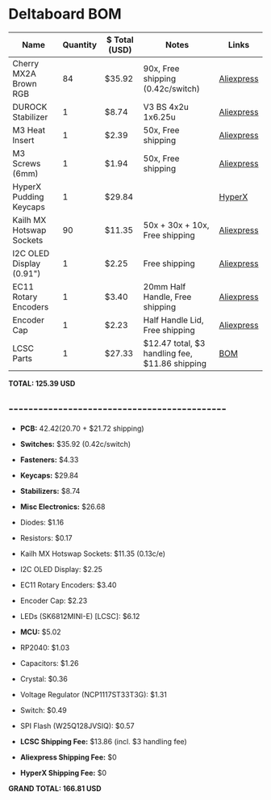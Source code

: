 # Deltaboard BOM

| Name                     | Quantity | $ Total (USD) | Notes                                          | Links                                                                                                 |
|--------------------------|----------|---------------|------------------------------------------------|-------------------------------------------------------------------------------------------------------|
| Cherry MX2A Brown RGB    | 84       | $35.92        | 90x, Free shipping (0.42c/switch)              | [Aliexpress](https://www.aliexpress.com/item/1005007917791662.html)                                   |
| DUROCK Stabilizer        | 1        | $8.74         | V3 BS 4x2u 1x6.25u                             | [Aliexpress](https://www.aliexpress.com/item/1005006528731543.html)                                   |
| M3 Heat Insert           | 1        | $2.39         | 50x, Free shipping                             | [Aliexpress](https://www.aliexpress.com/item/1005003582355741.html)                                   |
| M3 Screws (6mm)          | 1        | $1.94         | 50x, Free shipping                             | [Aliexpress](https://www.aliexpress.com/item/4001199728978.html)                                      |
| HyperX Pudding Keycaps   | 1        | $29.84        |                                                | [HyperX](https://ca.hyperx.com/products/hyperx-pudding-keycaps-2-full-key-set?variant=48246908846240) |
| Kailh MX Hotswap Sockets | 90       | $11.35        | 50x + 30x + 10x, Free shipping                 | [Aliexpress](https://www.aliexpress.com/item/1005007225352311.html)                                   |
| I2C OLED Display (0.91") | 1        | $2.25         | Free shipping                                  | [Aliexpress](https://www.aliexpress.com/item/1005005301005280.html)                                   |
| EC11 Rotary Encoders     | 1        | $3.40         | 20mm Half Handle, Free shipping                | [Aliexpress](https://www.aliexpress.com/item/1005004907970664.html)                                   |
| Encoder Cap              | 1        | $2.23         | Half Handle Lid, Free shipping                 | [Aliexpress](https://www.aliexpress.com/item/1005004907970664.html)                                   |
| LCSC Parts               | 1        | $27.33        | $12.47 total, $3 handling fee, $11.86 shipping | [BOM](https://github.com/Badbird5907/deltaboard/blob/master/Production/PCB/BOM-deltaboard.csv)        |
**TOTAL: 125.39 USD**



## --------------------------------------------

- **PCB:** $42.42 ($20.70 + $21.72 shipping)
- **Switches:** $35.92 (0.42c/switch)
- **Fasteners:** $4.33
- **Keycaps:** $29.84
- **Stabilizers:** $8.74
- **Misc Electronics:** $26.68
 - Diodes: $1.16
 - Resistors: $0.17
 - Kailh MX Hotswap Sockets: $11.35 (0.13c/e)
 - I2C OLED Display: $2.25
 - EC11 Rotary Encoders: $3.40
 - Encoder Cap: $2.23
 - LEDs (SK6812MINI-E) [LCSC]: $6.12
- **MCU:** $5.02
 - RP2040: $1.03
 - Capacitors: $1.26
 - Crystal: $0.36
 - Voltage Regulator (NCP1117ST33T3G): $1.31
 - Switch: $0.49
 - SPI Flash (W25Q128JVSIQ): $0.57

- **LCSC Shipping Fee:** $13.86 (incl. $3 handling fee)
- **Aliexpress Shipping Fee:** $0
- **HyperX Shipping Fee:** $0

**GRAND TOTAL: 166.81 USD**

